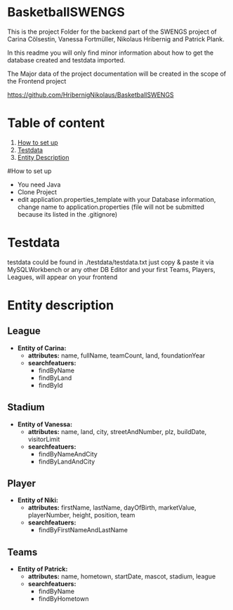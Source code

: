 # BasketballSWENGS
This is the project Folder for the backend part of the SWENGS project of Carina Cölsestin, Vanessa Fortmüller, Nikolaus Hribernig and Patrick Plank.

In this readme you will only find minor information about how to get the database created and testdata imported. 

The Major data of the project documentation will be created in the scope of the Frontend project 

https://github.com/HribernigNikolaus/BasketballSWENGS

# Table of content

1. [How to set up](#how-to-set-up)
2. [Testdata](#testdata)
3. [Entity Description](#entity-description) 


#How to set up
* You need Java 
* Clone Project
* edit application.properties_template with your Database information,  
  change name to application.properties 
  (file will not be submitted because its listed in the .gitignore)

# Testdata
testdata could be found in ./testdata/testdata.txt 
just copy  & paste it via MySQLWorkbench or any other DB Editor and your first Teams, Players, Leagues, will appear on your frontend


# Entity description   

## League
* **Entity of Carina:**
    * **attributes:** name, fullName, teamCount, land, foundationYear
    * **searchfeatuers:**
        * findByName
        * findByLand
        * findById  
        
## Stadium
* **Entity of Vanessa:**
    * **attributes:** name, land, city, streetAndNumber, plz, buildDate, visitorLimit
    * **searchfeatuers:**
        * findByNameAndCity
        * findByLandAndCity


## Player
* **Entity of Niki:**
    * **attributes:** firstName, lastName, dayOfBirth, marketValue, playerNumber, height, position, team
    * **searchfeatuers:**
        * findByFirstNameAndLastName


## Teams
* **Entity of Patrick:**
    * **attributes:** name, hometown, startDate, mascot, stadium, league
    * **searchfeatuers:**
        * findByName
        * findByHometown
        
